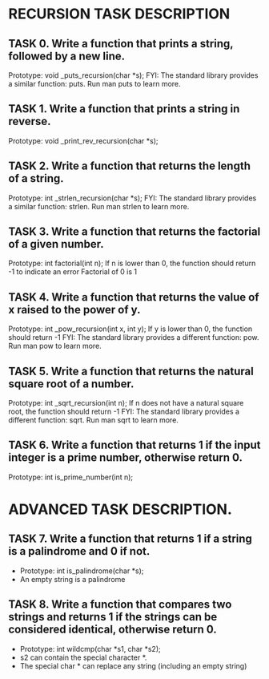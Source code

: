 # RECURSION TASK DESCRIPTION

## TASK 0. Write a function that prints a string, followed by a new line.

Prototype: void _puts_recursion(char *s);
FYI: The standard library provides a similar function: puts. Run man puts to learn more.

## TASK 1. Write a function that prints a string in reverse.

Prototype: void _print_rev_recursion(char *s);

## TASK 2. Write a function that returns the length of a string.

Prototype: int _strlen_recursion(char *s);
FYI: The standard library provides a similar function: strlen. Run man strlen to learn more.

## TASK 3. Write a function that returns the factorial of a given number.

Prototype: int factorial(int n);
If n is lower than 0, the function should return -1 to indicate an error
Factorial of 0 is 1

## TASK 4. Write a function that returns the value of x raised to the power of y.

Prototype: int _pow_recursion(int x, int y);
If y is lower than 0, the function should return -1
FYI: The standard library provides a different function: pow. Run man pow to learn more.

## TASK 5. Write a function that returns the natural square root of a number.

Prototype: int _sqrt_recursion(int n);
If n does not have a natural square root, the function should return -1
FYI: The standard library provides a different function: sqrt. Run man sqrt to learn more.

## TASK 6. Write a function that returns 1 if the input integer is a prime number, otherwise return 0.

Prototype: int is_prime_number(int n);

# ADVANCED TASK DESCRIPTION.

## TASK 7. Write a function that returns 1 if a string is a palindrome and 0 if not.
- Prototype: int is_palindrome(char *s);
- An empty string is a palindrome

## TASK 8. Write a function that compares two strings and returns 1 if the strings can be considered identical, otherwise return 0.

- Prototype: int wildcmp(char *s1, char *s2);
- s2 can contain the special character *.
- The special char * can replace any string (including an empty string)
